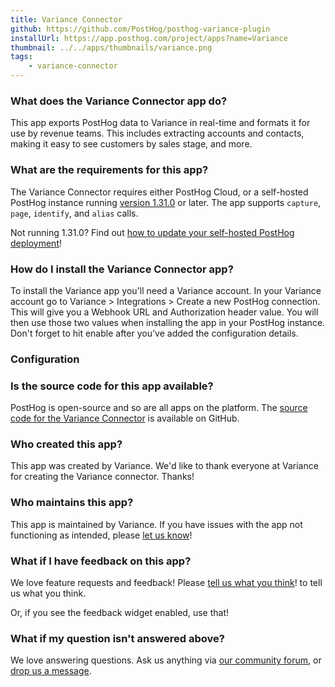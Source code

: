```yaml
---
title: Variance Connector
github: https://github.com/PostHog/posthog-variance-plugin
installUrl: https://app.posthog.com/project/apps?name=Variance
thumbnail: ../../apps/thumbnails/variance.png
tags:
    - variance-connector
---
```


### What does the Variance Connector app do?

This app exports PostHog data to Variance in real-time and formats it for use by revenue teams. This includes extracting accounts and contacts, making it easy to see customers by sales stage, and more.

### What are the requirements for this app?

The Variance Connector requires either PostHog Cloud, or a self-hosted PostHog instance running [version 1.31.0](https://posthog.com/blog/the-posthog-array-1-31-0) or later. The app supports `capture`, `page`, `identify`, and `alias` calls.

Not running 1.31.0? Find out [how to update your self-hosted PostHog deployment](https://posthog.com/docs/runbook/upgrading-posthog)!

### How do I install the Variance Connector app?

To install the Variance app you'll need a Variance account. In your Variance account go to Variance > Integrations > Create a new PostHog connection. This will give you a Webhook URL and Authorization header value. You will then use those two values when installing the app in your PostHog instance. Don't forget to hit enable after you've added the configuration details.

### Configuration

<AppParameters />

### Is the source code for this app available?

PostHog is open-source and so are all apps on the platform. The [source code for the Variance Connector](https://github.com/PostHog/posthog-variance-plugin) is available on GitHub.

### Who created this app?

This app was created by Variance. We'd like to thank everyone at Variance for creating the Variance connector. Thanks!

### Who maintains this app?

This app is maintained by Variance. If you have issues with the app not functioning as intended, please [let us know](http://app.posthog.com/home#supportModal)!

### What if I have feedback on this app?

We love feature requests and feedback! Please [tell us what you think](http://app.posthog.com/home#supportModal)! to tell us what you think.

Or, if you see the feedback widget enabled, use that!

### What if my question isn't answered above?

We love answering questions. Ask us anything via [our community forum](/questions), or [drop us a message](http://app.posthog.com/home#supportModal). 

